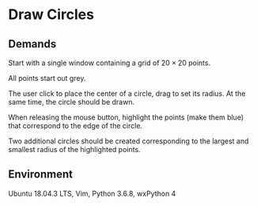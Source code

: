 # Draw Circles

## Demands

Start with a single window containing a grid of $20\times20$ points.

All points start out grey.

The user click to place the center of a circle, drag to set its radius. At the same time, the circle should be drawn.

When releasing the mouse button, highlight the points (make them blue) that correspond to the edge of the circle.

Two additional circles should be created corresponding to the largest and smallest radius of the highlighted points.



## Environment

Ubuntu 18.04.3 LTS, Vim, Python 3.6.8, wxPython 4





